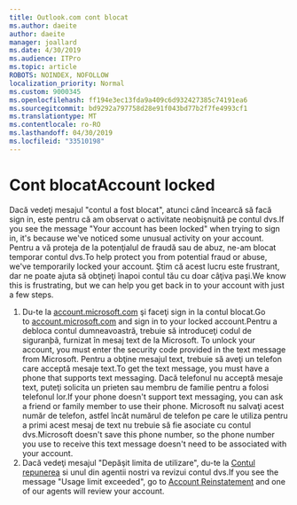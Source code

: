 ```yaml
---
title: Outlook.com cont blocat
ms.author: daeite
author: daeite
manager: joallard
ms.date: 4/30/2019
ms.audience: ITPro
ms.topic: article
ROBOTS: NOINDEX, NOFOLLOW
localization_priority: Normal
ms.custom: 9000345
ms.openlocfilehash: ff194e3ec13fda9a409c6d932427385c74191ea6
ms.sourcegitcommit: bd9292a797758d28e91f043bd77b2f7fe4993cf1
ms.translationtype: MT
ms.contentlocale: ro-RO
ms.lasthandoff: 04/30/2019
ms.locfileid: "33510198"
---
```

# <a name="account-locked"></a><span data-ttu-id="a843a-102">Cont blocat</span><span class="sxs-lookup"><span data-stu-id="a843a-102">Account locked</span></span>

<span data-ttu-id="a843a-103">Dacă vedeţi mesajul "contul a fost blocat", atunci când încearcă să facă sign in, este pentru că am observat o activitate neobişnuită pe contul dvs.</span><span class="sxs-lookup"><span data-stu-id="a843a-103">If you see the message "Your account has been locked" when trying to sign in, it's because we've noticed some unusual activity on your account.</span></span> <span data-ttu-id="a843a-104">Pentru a vă proteja de la potenţialul de fraudă sau de abuz, ne-am blocat temporar contul dvs.</span><span class="sxs-lookup"><span data-stu-id="a843a-104">To help protect you from potential fraud or abuse, we've temporarily locked your account.</span></span> <span data-ttu-id="a843a-105">Ştim că acest lucru este frustrant, dar ne poate ajuta să obţineţi înapoi contul tău cu doar câţiva paşi.</span><span class="sxs-lookup"><span data-stu-id="a843a-105">We know this is frustrating, but we can help you get back in to your account with just a few steps.</span></span>

1. <span data-ttu-id="a843a-106">Du-te la [account.microsoft.com](https://go.microsoft.com/fwlink/?linkid=2090484) şi faceţi sign in la contul blocat.</span><span class="sxs-lookup"><span data-stu-id="a843a-106">Go to [account.microsoft.com](https://go.microsoft.com/fwlink/?linkid=2090484) and sign in to your locked account.</span></span><span data-ttu-id="a843a-107">Pentru a debloca contul dumneavoastră, trebuie să introduceţi codul de siguranþã, furnizat în mesaj text de la Microsoft.</span><span class="sxs-lookup"><span data-stu-id="a843a-107"> To unlock your account, you must enter the security code provided in the text message from Microsoft.</span></span> <span data-ttu-id="a843a-108">Pentru a obţine mesajul text, trebuie să aveţi un telefon care acceptă mesaje text.</span><span class="sxs-lookup"><span data-stu-id="a843a-108">To get the text message, you must have a phone that supports text messaging.</span></span> <span data-ttu-id="a843a-109">Dacă telefonul nu acceptă mesaje text, puteţi solicita un prieten sau membru de familie pentru a folosi telefonul lor.</span><span class="sxs-lookup"><span data-stu-id="a843a-109">If your phone doesn't support text messaging, you can ask a friend or family member to use their phone.</span></span> <span data-ttu-id="a843a-110">Microsoft nu salvaţi acest număr de telefon, astfel încât numărul de telefon pe care le utiliza pentru a primi acest mesaj de text nu trebuie să fie asociate cu contul dvs.</span><span class="sxs-lookup"><span data-stu-id="a843a-110">Microsoft doesn't save this phone number, so the phone number you use to receive this text message doesn't need to be associated with your account.</span></span>
2. <span data-ttu-id="a843a-111">Dacă vedeţi mesajul "Depăşit limita de utilizare", du-te la [Contul repunerea](https://go.microsoft.com/fwlink/?linkid=2090483) si unul din agentii nostri va revizui contul dvs.</span><span class="sxs-lookup"><span data-stu-id="a843a-111">If you see the message "Usage limit exceeded", go to [Account Reinstatement](https://go.microsoft.com/fwlink/?linkid=2090483) and one of our agents will review your account.</span></span>